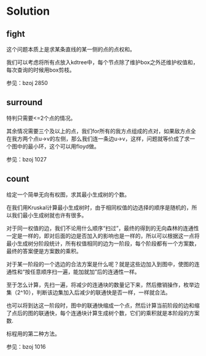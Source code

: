 # Solution

## fight

这个问题本质上是求某条直线的某一侧的点的点权和。

我们可以考虑将所有点放入kdtree中，每个节点除了维护box之外还维护权值和，每次查询的时候用box剪枝。

参见：bzoj 2850

## surround

特判只需要<=2个点的情况。

其余情况需要三个及以上的点，我们for所有的我方点组成的点对，如果敌方点全在我方两个点u->v的左侧，那么我们连一条边u->v，这样，问题就等价成了求一个图中的最小环，这个可以用floyd做。

参见：bzoj 1027

## count

给定一个简单无向有权图，求其最小生成树的个数。

在我们用Kruskal计算最小生成树时，由于相同权值的边选择的顺序是随机的，所以我们最小生成树就也许有很多。

对于同一权值的边，我们不论用什么顺序“扫过”，最终的得到的无向森林的连通性一定是一样的，即对后面的边是否加入的影响也是一样的，所以可以根据这一点将最小生成树分阶段统计，所有权值相同的边为一阶段，每个阶段都有一个方案数，最终的答案便是方案数的乘积。 

对于某一阶段的一个选边的合法方案是什么呢？就是这些边加入到图中，使图的连通性和“按任意顺序扫一遍，能加就加”后的连通性一样。

至于怎么计算，先扫一遍，将减少的连通块的数量记下来，然后撤销操作，枚举边集（2^10），判断该边集加入后减少的联通快是否一样，一样就合法。

也可以将到达这一阶段时，图中的联通快缩成一个点，然后计算当前阶段的边和缩了点后的图的联通快，每个连通块计算生成树个数，它们的乘积就是本阶段的方案数.

标程用的第二种方法。

参见：bzoj 1016
